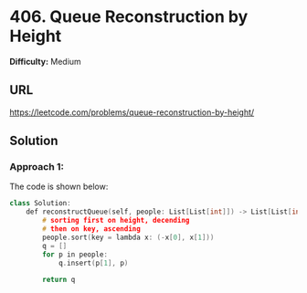 # 406. Queue Reconstruction by Height
**Difficulty:** Medium

## URL

https://leetcode.com/problems/queue-reconstruction-by-height/

## Solution

### Approach 1:

The code is shown below:

```c++
class Solution:
    def reconstructQueue(self, people: List[List[int]]) -> List[List[int]]:
        # sorting first on height, decending
        # then on key, ascending
        people.sort(key = lambda x: (-x[0], x[1]))
        q = []
        for p in people:
            q.insert(p[1], p)
            
        return q
```

